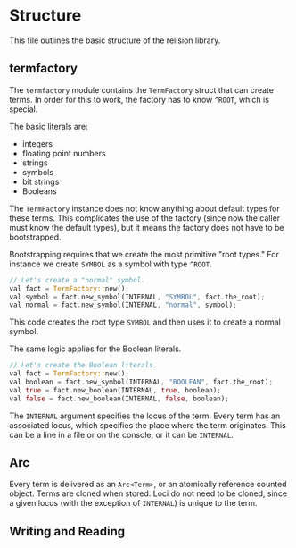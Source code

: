 # Structure

This file outlines the basic structure of the relision library.

## termfactory

The `termfactory` module contains the `TermFactory` struct that can create
terms.  In order for this to work, the factory has to know `^ROOT`, which is
special.

The basic literals are:

  * integers
  * floating point numbers
  * strings
  * symbols
  * bit strings
  * Booleans

The `TermFactory` instance does not know anything about default types for these
terms.  This complicates the use of the factory (since now the caller must know
the default types), but it means the factory does not have to be bootstrapped.

Bootstrapping requires that we create the most primitive "root types."  For
instance we create `SYMBOL` as a symbol with type `^ROOT`.

```rust
// Let's create a "normal" symbol.
val fact = TermFactory::new();
val symbol = fact.new_symbol(INTERNAL, "SYMBOL", fact.the_root);
val normal = fact.new_symbol(INTERNAL, "normal", symbol);
```

This code creates the root type `SYMBOL` and then uses it to create a normal
symbol.

The same logic applies for the Boolean literals.

```rust
// Let's create the Boolean literals.
val fact = TermFactory::new();
val boolean = fact.new_symbol(INTERNAL, "BOOLEAN", fact.the_root);
val true = fact.new_boolean(INTERNAL, true, boolean);
val false = fact.new_boolean(INTERNAL, false, boolean);
```

The `INTERNAL` argument specifies the locus of the term.  Every term has an
associated locus, which specifies the place where the term originates.  This
can be a line in a file or on the console, or it can be `INTERNAL`.

## Arc

Every term is delivered as an `Arc<Term>`, or an atomically reference counted
object.  Terms are cloned when stored.  Loci do not need to be cloned, since
a given locus (with the exception of `INTERNAL`) is unique to the term.

## Writing and Reading

